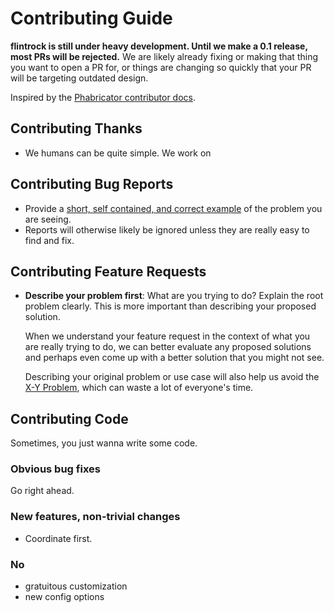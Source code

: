 # Contributing Guide

**flintrock is still under heavy development. Until we make a 0.1 release, most PRs will be rejected.** We are likely already fixing or making that thing you want to open a PR for, or things are changing so quickly that your PR will be targeting outdated design.

Inspired by the [Phabricator contributor docs](https://secure.phabricator.com/book/phabcontrib/).


## Contributing Thanks

* We humans can be quite simple. We work on 


## Contributing Bug Reports

* Provide a [short, self contained, and correct example](http://sscce.org/) of the problem you are seeing.
* Reports will otherwise likely be ignored unless they are really easy to find and fix.


## Contributing Feature Requests

* **Describe your problem first**: What are you trying to do? Explain the root problem clearly. This is more important than describing your proposed solution.

  When we understand your feature request in the context of what you are really trying to do, we can better evaluate any proposed solutions and perhaps even come up with a better solution that you might not see.

  Describing your original problem or use case will also help us avoid the [X-Y Problem](http://mywiki.wooledge.org/XyProblem), which can waste a lot of everyone's time.

## Contributing Code

Sometimes, you just wanna write some code.

### Obvious bug fixes

Go right ahead.

### New features, non-trivial changes

* Coordinate first.

### No

* gratuitous customization
* new config options
